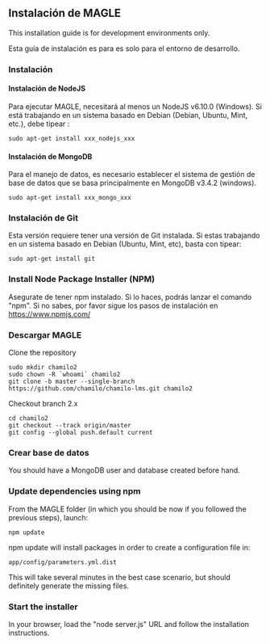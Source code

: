 ## Instalación de MAGLE
This installation guide is for development environments only.

Esta guía de instalación es para es solo para el entorno de desarrollo.

### Instalación

#### Instalación de NodeJS
Para ejecutar MAGLE, necesitará al menos un NodeJS v6.10.0 (Windows). Si está trabajando en un sistema basado en Debian (Debian, Ubuntu, Mint, etc.), debe tipear :
```
sudo apt-get install xxx_nodejs_xxx
```

#### Instalación de MongoDB

Para el manejo de datos, es necesario establecer el sistema de gestión de base de datos que se basa principalmente en MongoDB v3.4.2 (windows).
```
sudo apt-get install xxx_mongo_xxx
```

### Instalación de Git

Esta versión requiere tener una versión de Git instalada. 
Si estas trabajando en un sistema basado en Debian (Ubuntu, Mint, etc), basta con tipear:
```
sudo apt-get install git
```

### Install Node Package Installer (NPM)
Asegurate de tener npm instalado. Si lo haces, podrás lanzar el comando "npm".
Si no sabes, por favor sigue los pasos de instalación en https://www.npmjs.com/


### Descargar MAGLE

Clone the repository

```
sudo mkdir chamilo2
sudo chown -R `whoami` chamilo2
git clone -b master --single-branch https://github.com/chamilo/chamilo-lms.git chamilo2
```

Checkout branch 2.x

```
cd chamilo2
git checkout --track origin/master
git config --global push.default current
```

### Crear base de datos

You should have a MongoDB user and database created before hand.

### Update dependencies using npm

From the MAGLE folder (in which you should be now if you followed the previous steps), launch:
```
npm update
```

npm update will install packages in order to create a configuration file in:
```
app/config/parameters.yml.dist
```

This will take several minutes in the best case scenario, but should definitely
generate the missing files.


### Start the installer

In your browser, load the "node server.js" URL and follow the installation instructions.
